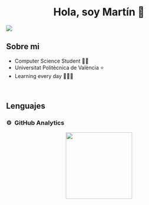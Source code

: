 <div align="center">
<h1 align="center">Hola, soy Martín</a> 👋</h1>
</div>
<img src="/workspaces/MartinGerard123/pexels-eberhardgross-1287145 2.jpg">


## Sobre mi

- Computer Science Student 🧑‍🎓
- Universitat Politècnica de València ⭐️
- Learning every day 🧑🏻‍💻

<br>

## Lenguajes

### ⚙️ &nbsp;GitHub Analytics

<p align="center">
<a href="https://github.com/MartinGerard123">
  <img height="180em" src="https://github-readme-stats-eight-theta.vercel.app/api?username=MartinGerard123&show_icons=true&theme=algolia&include_all_commits=true&count_private=true"/>
  
</a>
</p>
